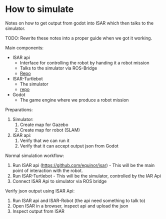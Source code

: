 # How to simulate

Notes on how to get output from godot into ISAR which then talks to the simulator.

TODO: Rewrite these notes into a proper guide when we got it working.


Main components:
- ISAR api    
  - Interface for controlling the robot by handing it a robot mission
  - Talks to the simulator via ROS-Bridge
  - [Repo](https://github.com/equinor/isar)
- ISAR-Turtlebot  
  - The simulator
  - [repo](https://github.com/equinor/isar-turtlebot)  
- Godot  
  - The game engine where we produce a robot mission



Preparations:
1. Simulator:
   1. Create map for Gazebo
   1. Create map for robot (SLAM)
1. ISAR api:
   1. Verify that we can run it
   1. Verify that it can accept output json from Godot


Normal simulation workflow:
1. Run ISAR api (https://github.com/equinor/isar) - This will be the main point of interaction with the robot.
1. Run ISAR-Turtlebot - This will be the simulator, controlled by the IAR Api
1. Connect ISAR Api to simulator via ROS bridge

Verify json output using ISAR Api:
1. Run ISAR api and ISAR-Robot (the api need something to talk to)
1. Open ISAR in a browser, inspect api and upload the json
1. Inspect output from ISAR


